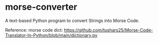 # morse-converter
A text-based Python program to convert Strings into Morse Code.

Reference: 
morse code dict: https://github.com/tushars25/Morse-Code-Translator-In-Python/blob/main/dictionary.py

